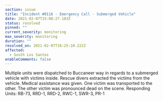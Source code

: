 ```yaml
---
section: issue
title: "Incident #0116 - Emergency Call - Submerged Vehicle"
date: 2021-02-07T15:08:27.183Z
status: resolved
pinned: ""
current_severity: monitoring
max_severity: monitoring
duration: ""
resolved_on: 2021-02-07T16:25:10.222Z
affected:
  - South Los Santos
enableComments: false
---
```

Multiple units were dispatched to Buccaneer way in regards to a submerged vehicle with victims inside. Rescue divers extracted the victims from the vehicle. Medical assistance was given. One victim was transported to the other. The other victim was pronounced dead on the scene.
Responding Units: RB-73, RRD-1, RRD-2, RWC-1, SWR-3, PR-1